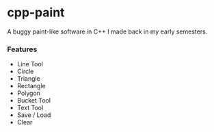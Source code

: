 # cpp-paint
A buggy paint-like software in C++ I made back in my early semesters.

### Features
- Line Tool
- Circle
- Triangle
- Rectangle
- Polygon
- Bucket Tool
- Text Tool
- Save / Load
- Clear
